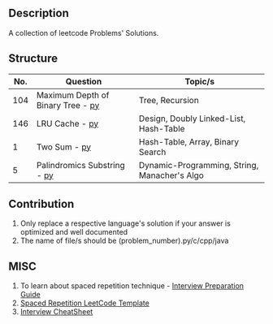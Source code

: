 ## Description

A collection of leetcode Problems' Solutions.

## Structure

No.  | Question                                                            | Topic/s                                                       | 
-----| ------------------------------------------------------------------- | --------------------------------------------------------------| 
104  |Maximum Depth of Binary Tree - [py](src/101-150/104.py)                  | Tree, Recursion                                               |
146  |LRU Cache - [py](src/101-150/146.py)                                     | Design, Doubly Linked-List, Hash-Table                        |
1    |Two Sum - [py](src/1-50/1.py)                                            | Hash-Table, Array, Binary Search                              |
5    |Palindromics Substring - [py](src/1-50/5.py)                             | Dynamic-Programming, String, Manacher's Algo                  | 

## Contribution

1. Only replace a respective language's solution if your answer is optimized and well documented
2. The name of file/s should be (problem_number).py/c/cpp/java

## MISC

1. To learn about spaced repetition technique - [Interview Preparation Guide](https://medium.com/@adaggarw/crack-the-contemporary-technical-interview-55bd1b1b87c9)
2. [Spaced Repetition LeetCode Template](https://docs.google.com/spreadsheets/d/1USAhpvkzCLSqpjSK8NcEXSBlZ03LXL_VNqqn9WZK1Kk/edit?usp=sharing)
3. [Interview CheatSheet](https://goo.gl/BpZQJU)
